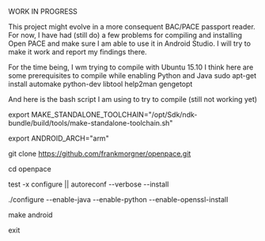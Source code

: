 WORK IN PROGRESS

This project might evolve in a more consequent BAC/PACE passport reader. For now, I have had (still do) a few problems for compiling and installing Open PACE and make sure I am able to use it in Android Studio. I will try to make it work and report my findings there.

For the time being, I wm trying to compile with Ubuntu 15.10 I think here are some prerequisites to compile while enabling Python and Java sudo apt-get install automake python-dev libtool help2man gengetopt

And here is the bash script I am using to try to compile (still not working yet)

export MAKE_STANDALONE_TOOLCHAIN="/opt/Sdk/ndk-bundle/build/tools/make-standalone-toolchain.sh"

export ANDROID_ARCH="arm"

git clone https://github.com/frankmorgner/openpace.git

cd openpace

test -x configure || autoreconf --verbose --install

./configure --enable-java --enable-python --enable-openssl-install

make android

exit

